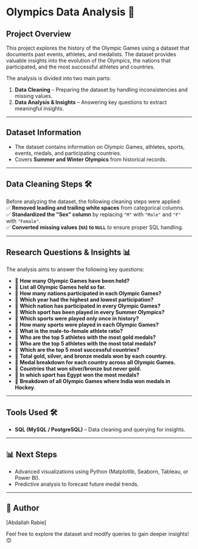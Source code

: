 # **Olympics Data Analysis** 🏅

## **Project Overview**

This project explores the history of the Olympic Games using a dataset that documents past events, athletes, and medalists. The dataset provides valuable insights into the evolution of the Olympics, the nations that participated, and the most successful athletes and countries.

The analysis is divided into two main parts:

1. **Data Cleaning** – Preparing the dataset by handling inconsistencies and missing values.
2. **Data Analysis & Insights** – Answering key questions to extract meaningful insights.

---

## **Dataset Information**

- The dataset contains information on Olympic Games, athletes, sports, events, medals, and participating countries.
- Covers **Summer and Winter Olympics** from historical records.

---

## **Data Cleaning Steps** 🛠️

Before analyzing the dataset, the following cleaning steps were applied:  
✅ **Removed leading and trailing white spaces** from categorical columns.  
✅ **Standardized the "Sex" column** by replacing `"M"` with `"Male"` and `"F"` with `"Female"`.  
✅ **Converted missing values (`NA`) to `NULL`** to ensure proper SQL handling.

---

## **Research Questions & Insights** 📊

The analysis aims to answer the following key questions:

- 🔹 **How many Olympic Games have been held?**
- 🔹 **List all Olympic Games held so far.**
- 🔹 **How many nations participated in each Olympic Games?**
- 🔹 **Which year had the highest and lowest participation?**
- 🔹 **Which nation has participated in every Olympic Games?**
- 🔹 **Which sport has been played in every Summer Olympics?**
- 🔹 **Which sports were played only once in history?**
- 🔹 **How many sports were played in each Olympic Games?**
- 🔹 **What is the male-to-female athlete ratio?**
- 🔹 **Who are the top 5 athletes with the most gold medals?**
- 🔹 **Who are the top 5 athletes with the most total medals?**
- 🔹 **Which are the top 5 most successful countries?**
- 🔹 **Total gold, silver, and bronze medals won by each country.**
- 🔹 **Medal breakdown for each country across all Olympic Games.**
- 🔹 **Countries that won silver/bronze but never gold.**
- 🔹 **In which sport has Egypt won the most medals?**
- 🔹 **Breakdown of all Olympic Games where India won medals in Hockey**.

---

## **Tools Used** 🛠️

- **SQL (MySQL / PostgreSQL)** – Data cleaning and querying for insights.

---

## 📊 Next Steps

- Advanced visualizations using Python (Matplotlib, Seaborn, Tableau, or Power BI).
- Predictive analysis to forecast future medal trends.

---

## 📜 Author

[Abdallah Rabie]

Feel free to explore the dataset and modify queries to gain deeper insights! 😊
